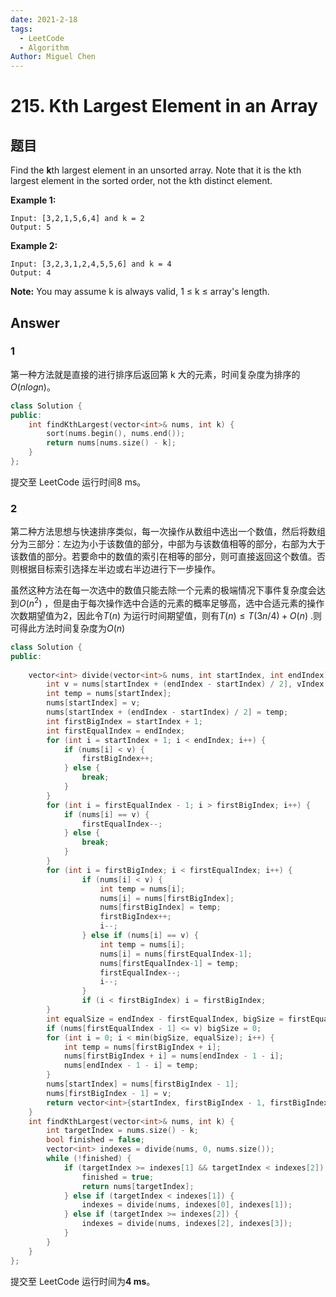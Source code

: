 ```yaml
---
date: 2021-2-18
tags: 
  - LeetCode
  - Algorithm
Author: Miguel Chen
---
```


# 215. Kth Largest Element in an Array

## 题目

Find the **k**th largest element in an unsorted array. Note that it is the kth largest element in the sorted order, not the kth distinct element.

**Example 1:**

```
Input: [3,2,1,5,6,4] and k = 2
Output: 5
```

**Example 2:**

```
Input: [3,2,3,1,2,4,5,5,6] and k = 4
Output: 4
```

**Note:** 
You may assume k is always valid, 1 ≤ k ≤ array's length.



## Answer

### 1

第一种方法就是直接的进行排序后返回第 k 大的元素，时间复杂度为排序的$O(nlogn)$。

```cpp
class Solution {
public:
    int findKthLargest(vector<int>& nums, int k) {
        sort(nums.begin(), nums.end());
        return nums[nums.size() - k];
    }
};
```

提交至 LeetCode 运行时间8 ms。

### 2

第二种方法思想与快速排序类似，每一次操作从数组中选出一个数值，然后将数组分为三部分：左边为小于该数值的部分，中部为与该数值相等的部分，右部为大于该数值的部分。若要命中的数值的索引在相等的部分，则可直接返回这个数值。否则根据目标索引选择左半边或右半边进行下一步操作。

虽然这种方法在每一次选中的数值只能去除一个元素的极端情况下事件复杂度会达到$O(n^2)$ ，但是由于每次操作选中合适的元素的概率足够高，选中合适元素的操作次数期望值为2，因此令$T(n)$ 为运行时间期望值，则有$T(n) \leq T(3n/4) + O(n)$ .则可得此方法时间复杂度为$O(n)$

```cpp
class Solution {
public:
    
    vector<int> divide(vector<int>& nums, int startIndex, int endIndex) {
        int v = nums[startIndex + (endIndex - startIndex) / 2], vIndex = startIndex;
        int temp = nums[startIndex];
        nums[startIndex] = v;
        nums[startIndex + (endIndex - startIndex) / 2] = temp;
        int firstBigIndex = startIndex + 1;
        int firstEqualIndex = endIndex;
        for (int i = startIndex + 1; i < endIndex; i++) {
            if (nums[i] < v) {
                firstBigIndex++;
            } else {
                break;
            }
        }
        for (int i = firstEqualIndex - 1; i > firstBigIndex; i++) {
            if (nums[i] == v) {
                firstEqualIndex--;
            } else {
                break;
            }
        }
        for (int i = firstBigIndex; i < firstEqualIndex; i++) {
                if (nums[i] < v) {
                    int temp = nums[i];
                    nums[i] = nums[firstBigIndex];
                    nums[firstBigIndex] = temp;
                    firstBigIndex++;
                    i--;
                } else if (nums[i] == v) {
                    int temp = nums[i];
                    nums[i] = nums[firstEqualIndex-1];
                    nums[firstEqualIndex-1] = temp;
                    firstEqualIndex--;
                    i--;
                }
                if (i < firstBigIndex) i = firstBigIndex;
        }
        int equalSize = endIndex - firstEqualIndex, bigSize = firstEqualIndex - firstBigIndex;
        if (nums[firstEqualIndex - 1] <= v) bigSize = 0;
        for (int i = 0; i < min(bigSize, equalSize); i++) {
            int temp = nums[firstBigIndex + i];
            nums[firstBigIndex + i] = nums[endIndex - 1 - i];
            nums[endIndex - 1 - i] = temp;
        }
        nums[startIndex] = nums[firstBigIndex - 1];
        nums[firstBigIndex - 1] = v;
        return vector<int>{startIndex, firstBigIndex - 1, firstBigIndex + equalSize, endIndex};
    }
    int findKthLargest(vector<int>& nums, int k) {
        int targetIndex = nums.size() - k;
        bool finished = false;
        vector<int> indexes = divide(nums, 0, nums.size());
        while (!finished) {
            if (targetIndex >= indexes[1] && targetIndex < indexes[2]) {
                finished = true;
                return nums[targetIndex];
            } else if (targetIndex < indexes[1]) {
                indexes = divide(nums, indexes[0], indexes[1]);
            } else if (targetIndex >= indexes[2]) {
                indexes = divide(nums, indexes[2], indexes[3]);
            }
        }
    }
};
```

提交至 LeetCode 运行时间为**4 ms**。